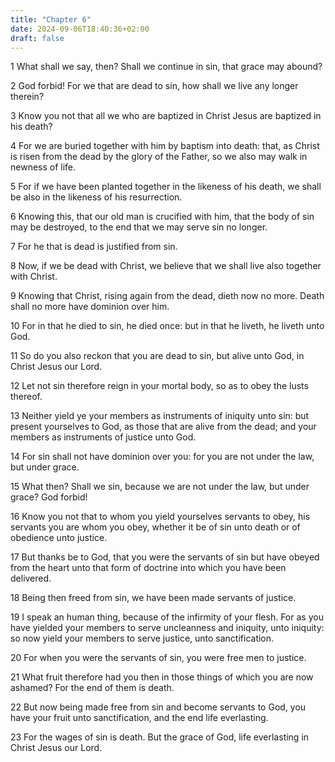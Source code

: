 ```yaml
---
title: "Chapter 6"
date: 2024-09-06T18:40:36+02:00
draft: false
---
```




1 What shall we say, then? Shall we continue in sin, that grace may abound?

2 God forbid! For we that are dead to sin, how shall we live any longer therein?

3 Know you not that all we who are baptized in Christ Jesus are baptized in his death?

4 For we are buried together with him by baptism into death: that, as Christ is risen from the dead by the glory of the Father, so we also may walk in newness of life.

5 For if we have been planted together in the likeness of his death, we shall be also in the likeness of his resurrection.

6 Knowing this, that our old man is crucified with him, that the body of sin may be destroyed, to the end that we may serve sin no longer.

7 For he that is dead is justified from sin.

8 Now, if we be dead with Christ, we believe that we shall live also together with Christ.

9 Knowing that Christ, rising again from the dead, dieth now no more. Death shall no more have dominion over him.

10 For in that he died to sin, he died once: but in that he liveth, he liveth unto God.

11 So do you also reckon that you are dead to sin, but alive unto God, in Christ Jesus our Lord.

12 Let not sin therefore reign in your mortal body, so as to obey the lusts thereof.

13 Neither yield ye your members as instruments of iniquity unto sin: but present yourselves to God, as those that are alive from the dead; and your members as instruments of justice unto God.

14 For sin shall not have dominion over you: for you are not under the law, but under grace.

15 What then? Shall we sin, because we are not under the law, but under grace? God forbid!

16 Know you not that to whom you yield yourselves servants to obey, his servants you are whom you obey, whether it be of sin unto death or of obedience unto justice.

17 But thanks be to God, that you were the servants of sin but have obeyed from the heart unto that form of doctrine into which you have been delivered.

18 Being then freed from sin, we have been made servants of justice.

19 I speak an human thing, because of the infirmity of your flesh. For as you have yielded your members to serve uncleanness and iniquity, unto iniquity: so now yield your members to serve justice, unto sanctification.

20 For when you were the servants of sin, you were free men to justice.

21 What fruit therefore had you then in those things of which you are now ashamed? For the end of them is death.

22 But now being made free from sin and become servants to God, you have your fruit unto sanctification, and the end life everlasting.

23 For the wages of sin is death. But the grace of God, life everlasting in Christ Jesus our Lord.

